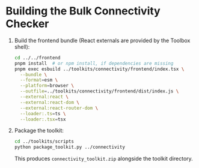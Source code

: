 # Building the Bulk Connectivity Checker

1. Build the frontend bundle (React externals are provided by the Toolbox shell):

   ```bash
   cd ../../frontend
   pnpm install  # or npm install, if dependencies are missing
   pnpm exec esbuild ../toolkits/connectivity/frontend/index.tsx \
     --bundle \
     --format=esm \
     --platform=browser \
     --outfile=../toolkits/connectivity/frontend/dist/index.js \
     --external:react \
     --external:react-dom \
     --external:react-router-dom \
     --loader:.ts=ts \
     --loader:.tsx=tsx
   ```

2. Package the toolkit:

   ```bash
   cd ../toolkits/scripts
   python package_toolkit.py ../connectivity
   ```

   This produces `connectivity_toolkit.zip` alongside the toolkit directory.
